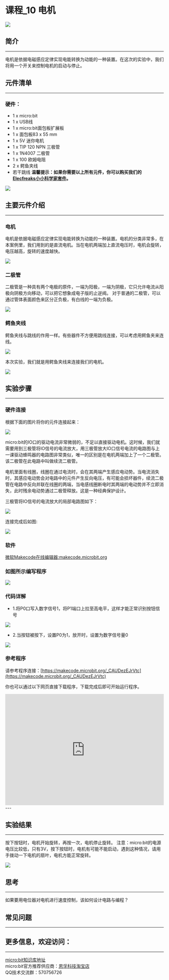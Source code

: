# 课程_10 电机

![](./images/8KZyoCy.jpg)

## 简介
---
电机是依据电磁感应定律实现电能转换为动能的一种装置。在这次的实验中，我们将用一个开关来控制电机的启动与停止。

## 元件清单
---
### 硬件：
- 1 x micro:bit
- 1 x USB线
- 1 x micro:bit面包板扩展板
- 1 x 面包板83 x 55 mm
- 1 x 5V 迷你电机
- 1 x TIP 120 NPN 三极管
- 1 x 1N4007 二极管
- 1 x 100 欧姆电阻
- 2 x 鳄鱼夹线
- 若干跳线
**温馨提示：如果你需要以上所有元件，你可以购买我们的[Elecfreaks小小科学家套件](https://item.taobao.com/item.htm?ft=t&id=597096675822)。**

![](./images/W4tseua.jpg)

## 主要元件介绍
---
### 电机

电机是依据电磁感应定律实现电能转换为动能的一种装置。电机的分类非常多，在本案例里，我们用到的是直流电机。当在电机两端加上直流电压时，电机会旋转，电压越高，旋转的速度越快。

![](./images/JesPIk4.jpg)

### 二极管

二极管是一种具有两个电极的原件，一端为阳极，一端为阴极，它只允许电流从阳极向阴极方向移动，可以把它想象成电子版的止逆阀。
对于普通的二极管，可以通过管体表面颜色来区分正负极，有白线的一端为负极。

![](./images/b1g3bBJ.jpg)

### 鳄鱼夹线

鳄鱼夹线与跳线的作用一样。有些器件不方便用跳线连接，可以考虑用鳄鱼夹来连线。

![](./images/EfkdKmY.jpg)

本次实验，我们就是用鳄鱼夹线来连接我们的电机。

![](./images/Oj1aUaf.jpg)


## 实验步骤
---
### 硬件连接
根据下面的图片将你的元件连接起来：


![](./images/2MZA7bj.jpg)

micro:bit的IO口的驱动电流非常微弱的，不足以直接驱动电机。这时候，我们就需要用到三极管将IO信号的电流放大，用三极管放大IO口信号电流的电路图与上一课驱动蜂鸣器的电路图非常类似，唯一的区别是在电机两端加上了一个二极管。该二极管在此电路中叫做续流二极管。

电机里面有线圈，线圈在通过电流时，会在其两端产生感应电动势。当电流消失时，其感应电动势会对电路中的元件产生反向电压，有可能会损坏器件，续流二极管在电路中反向并联在线圈的两端，当电感线圈断电时其两端的电动势并不立即消失，此时残余电动势通过二极管释放。这是一种经典保护设计。

三极管将IO信号的电流放大的局部电路图如下： 

![](./images/e4YL3hx.jpg)

连接完成后如图:

![](./images/RwH4uNp.jpg) 

### 软件

[微软Makecode在线编辑器:makecode.microbit.org](https://makecode.microbit.org/)



### 如图所示编写程序

![](./images/case_10_01.png)

### 代码详解
- 1.将P0口写入数字信号1，将P1端口上拉至高电平，这样才能正常识别按钮信号

![](./images/case_10_02.png)

- 2.当按钮被按下，设置P0为1，放开时，设置为数字信号量0

![](./images/case_10_03.png)

### 参考程序
请参考程序连接：[https://makecode.microbit.org/_CAUDezEJrVtc](https://makecode.microbit.org/_CAUDezEJrVtc)

你也可以通过以下网页直接下载程序，下载完成后即可开始运行程序。

<div style="position:relative;height:0;padding-bottom:70%;overflow:hidden;"><iframe style="position:absolute;top:0;left:0;width:100%;height:100%;" src="https://makecode.microbit.org/#pub:_CAUDezEJrVtc" frameborder="0" sandbox="allow-popups allow-forms allow-scripts allow-same-origin"></iframe></div>  
---

## 实验结果
---
按下按钮时，电机开始旋转，再按一次，电机停止旋转。
注意：micro:bit的电源电压比较低，只有3V，按下按钮时，电机有可能不能启动，遇到这种情况，请用手拨动一下电机的扇叶，电机方能正常旋转。

![](./images/UeWUgLi.gif)


## 思考
---
如果要用电位器对电机进行速度控制，该如何设计电路与编程？

## 常见问题
---

## 更多信息，欢迎访问：
---
[micro:bit知识库地址](https://www.elecfreaks.com/learn-cn/)    
micro:bit官方推荐供应商：[恩孚科技淘宝店](https://shop69086944.taobao.com/?spm=a230r.7195193.1997079397.2.RSthR0)  
QQ技术交流群：570756726   



